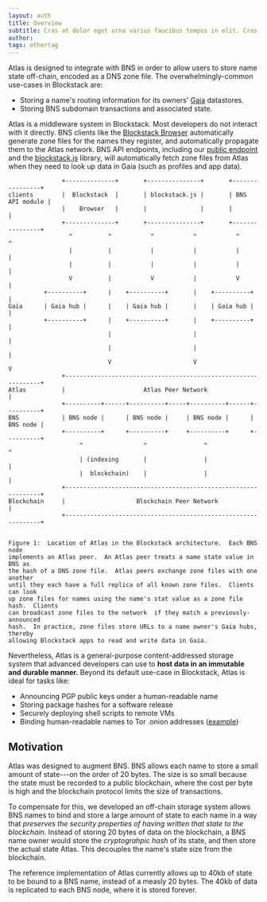 ```yaml
---
layout: auth
title: Overview
subtitle: Cras at dolor eget urna varius faucibus tempus in elit. Cras a dui imperdiet, tempus metus quis, pharetra turpis.
author:
tags: othertag
---
```


Atlas is designed to integrate with BNS in order to allow users to
store name state off-chain, encoded as a DNS zone file.
The overwhelmingly-common use-cases in Blockstack are:

* Storing a name's routing information for its owners' [Gaia](https://github.com/blockstack/gaia)
datastores.
* Storing BNS subdomain transactions and associated state.

Atlas is a middleware system in Blockstack.  Most developers do not
interact with it directly.  BNS clients like the
[Blockstack Browser](https://github.com/blockstack/blockstack-browser)
automatically generate zone files for the names they register, and automatically
propagate them to the Atlas network.  BNS API endpoints, including our
[public endpoint](https://core.blockstack.org) and the
[blockstack.js](https://github.com/blockstack/blockstack.js) library,
will automatically fetch zone files from Atlas when they need to look
up data in Gaia (such as profiles and app data).

```
               +--------------+       +---------------+       +----------------+
clients        |  Blockstack  |       | blockstack.js |       | BNS API module |
               |    Browser   |       |               |       |                |
               +--------------+       +---------------+       +----------------+
                 ^          ^           ^           ^           ^            ^
                 |          |           |           |           |            |
                 |          |           |           |           |            |
                 V          |           V           |           V            |
          +----------+      |    +----------+       |    +----------+        |
Gaia      | Gaia hub |      |    | Gaia hub |       |    | Gaia hub |        |
          +----------+      |    +----------+       |    +----------+        |
                            |                       |                        |
                            |                       |                        |
                            V                       V                        V
               +---------------------------------------------------------------+
Atlas          |                      Atlas Peer Network                       |
               +----------+------+----------+-----+----------+------+----------+
BNS            | BNS node |      | BNS node |     | BNS node |      | BNS node |
               +----------+      +----------+     +----------+      +----------+
                    ^                 ^                ^                 ^
                    | (indexing       |                |                 |
                    |  blockchain)    |                |                 |
               +---------------------------------------------------------------+
Blockchain     |                    Blockchain Peer Network                    |
               +---------------------------------------------------------------+


Figure 1:  Location of Atlas in the Blockstack architecture.  Each BNS node
implements an Atlas peer.  An Atlas peer treats a name state value in BNS as
the hash of a DNS zone file.  Atlas peers exchange zone files with one another
until they each have a full replica of all known zone files.  Clients can look
up zone files for names using the name's stat value as a zone file hash.  Clients
can broadcast zone files to the network  if they match a previously-announced
hash.  In practice, zone files store URLs to a name owner's Gaia hubs, thereby
allowing Blockstack apps to read and write data in Gaia.
```

Nevertheless, Atlas is a general-purpose content-addressed storage
system that advanced developers can use to **host data in an immutable
and durable manner.**  Beyond its default use-case in Blockstack,
Atlas is ideal for tasks like:

* Announcing PGP public keys under a human-readable name
* Storing package hashes for a software release
* Securely deploying shell scripts to remote VMs
* Binding human-readable names to Tor .onion addresses
  ([example](https://github.com/blockstack-packages/blockstack-tor))

## Motivation

Atlas was designed to augment BNS.  BNS allows each name to store a small
amount of state---on the order of 20 bytes.  The size is so small because the
state must be recorded to a public blockchain, where the cost per byte is
high and the blockchain protocol limits the size of transactions.

To compensate for this, we developed an off-chain storage system allows BNS
names to bind and store a large amount of state to each name in a way that
*preserves the security properties of having written that state to the
blockchain*.  Instead of storing 20 bytes of data on the blockchain, a BNS name
owner would store the *cryptograhpic hash* of its state, and then store the actual state
Atlas.  This decouples the name's state size from the blockchain.

The reference implementation of Atlas currently allows up to 40kb of state to be
bound to a BNS name, instead of a measly 20 bytes.  The 40kb of data is
replicated to each BNS node, where it is stored forever.
